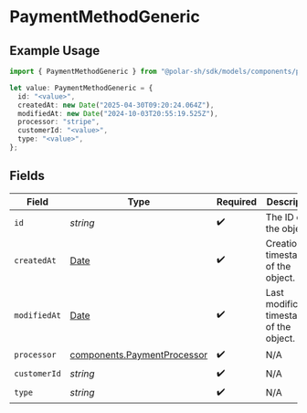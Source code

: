 # PaymentMethodGeneric

## Example Usage

```typescript
import { PaymentMethodGeneric } from "@polar-sh/sdk/models/components/paymentmethodgeneric.js";

let value: PaymentMethodGeneric = {
  id: "<value>",
  createdAt: new Date("2025-04-30T09:20:24.064Z"),
  modifiedAt: new Date("2024-10-03T20:55:19.525Z"),
  processor: "stripe",
  customerId: "<value>",
  type: "<value>",
};
```

## Fields

| Field                                                                                         | Type                                                                                          | Required                                                                                      | Description                                                                                   |
| --------------------------------------------------------------------------------------------- | --------------------------------------------------------------------------------------------- | --------------------------------------------------------------------------------------------- | --------------------------------------------------------------------------------------------- |
| `id`                                                                                          | *string*                                                                                      | :heavy_check_mark:                                                                            | The ID of the object.                                                                         |
| `createdAt`                                                                                   | [Date](https://developer.mozilla.org/en-US/docs/Web/JavaScript/Reference/Global_Objects/Date) | :heavy_check_mark:                                                                            | Creation timestamp of the object.                                                             |
| `modifiedAt`                                                                                  | [Date](https://developer.mozilla.org/en-US/docs/Web/JavaScript/Reference/Global_Objects/Date) | :heavy_check_mark:                                                                            | Last modification timestamp of the object.                                                    |
| `processor`                                                                                   | [components.PaymentProcessor](../../models/components/paymentprocessor.md)                    | :heavy_check_mark:                                                                            | N/A                                                                                           |
| `customerId`                                                                                  | *string*                                                                                      | :heavy_check_mark:                                                                            | N/A                                                                                           |
| `type`                                                                                        | *string*                                                                                      | :heavy_check_mark:                                                                            | N/A                                                                                           |